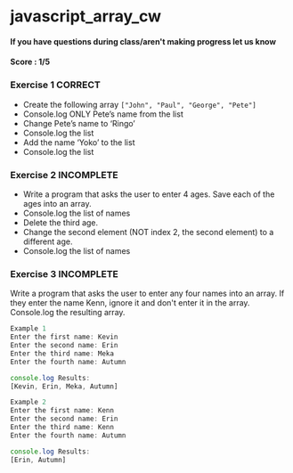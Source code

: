 # javascript_array_cw
#### If you have questions during class/aren't making progress let us know
#### Score : 1/5
### Exercise 1 CORRECT

- Create the following array ```["John", "Paul", "George", "Pete"]```
- Console.log ONLY Pete’s name from the list
- Change Pete’s name to ‘Ringo’
- Console.log the list
- Add the name ‘Yoko’ to the list
- Console.log the list

### Exercise 2 INCOMPLETE
- Write a program that asks the user to enter 4 ages. Save each of the ages into an array.
- Console.log the list of names
- Delete the third age.
- Change the second element (NOT index 2, the second element) to a different age.
- Console.log the list of names

### Exercise 3 INCOMPLETE
Write a program that asks the user to enter any four names into an array. If they enter the name Kenn, ignore it and don't enter it in the array. Console.log the resulting array.

```javascript
Example 1
Enter the first name: Kevin
Enter the second name: Erin
Enter the third name: Meka
Enter the fourth name: Autumn

console.log Results:
[Kevin, Erin, Meka, Autumn]

Example 2
Enter the first name: Kenn
Enter the second name: Erin
Enter the third name: Kenn
Enter the fourth name: Autumn

console.log Results:
[Erin, Autumn]


```
